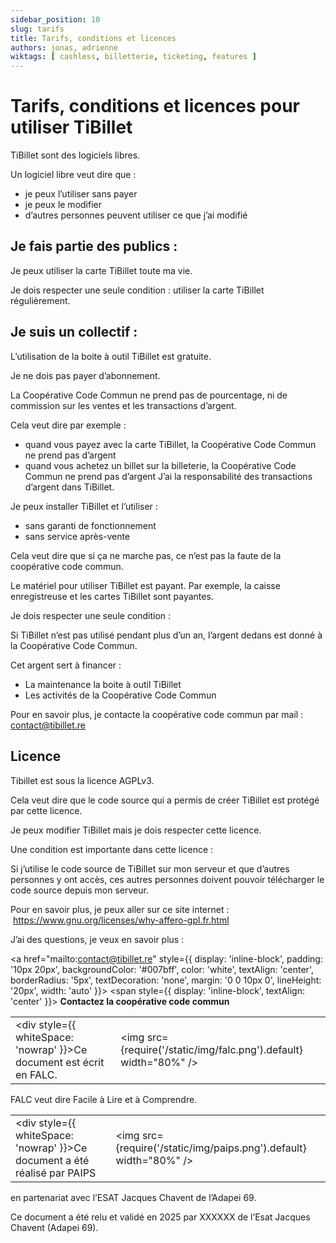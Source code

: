 ```yaml
---
sidebar_position: 10
slug: tarifs
title: Tarifs, conditions et licences
authors: jonas, adrienne
wiktags: [ cashless, billetterie, ticketing, features ]
---
```


# Tarifs, conditions et licences pour utiliser TiBillet

TiBillet sont des logiciels libres. 

Un logiciel libre veut dire que :

- je peux l’utiliser sans payer
- je peux le modifier
- d’autres personnes peuvent utiliser ce que j’ai modifié

## Je fais partie des publics : 

Je peux utiliser la carte TiBillet toute ma vie. 

Je dois respecter une seule condition : utiliser la carte TiBillet régulièrement.

## Je suis un collectif :

L’utilisation de la boite à outil TiBillet est gratuite. 

Je ne dois pas payer d’abonnement. 

La Coopérative Code Commun ne prend pas de pourcentage, ni de commission sur les ventes et les transactions d’argent. 

Cela veut dire par exemple : 

- quand vous payez avec la carte TiBillet, la Coopérative Code Commun ne prend pas d’argent
- quand vous achetez un billet sur la billeterie, la Coopérative Code Commun ne prend pas d’argent
J’ai la responsabilité des transactions d’argent dans TiBillet.

Je peux installer TiBillet et l’utiliser : 

- sans garanti de fonctionnement
- sans service après-vente

Cela veut dire que si ça ne marche pas, ce n’est pas la faute de la coopérative code commun. 

Le matériel pour utiliser TiBillet est payant.
Par exemple, la caisse enregistreuse et les cartes TiBillet sont payantes. 

Je dois respecter une seule condition :

Si TiBillet n’est pas utilisé pendant plus d’un an, l’argent dedans est donné à la Coopérative Code Commun. 

Cet argent sert à financer : 

- La maintenance la boite à outil TiBillet
- Les activités de la Coopérative Code Commun


Pour en savoir plus, je contacte la coopérative code commun par mail : [contact@tibillet.re](mailto:contact@tibillet.re)


## Licence 

Tibillet est sous la licence AGPLv3.

Cela veut dire que le code source qui a permis de créer TiBillet est protégé par cette licence. 

Je peux modifier TiBillet mais je dois respecter cette licence. 

Une condition est importante dans cette licence : 

Si j’utilise le code source de TiBillet sur mon serveur et que d’autres personnes y ont accès, ces autres personnes doivent pouvoir télécharger le code source depuis mon serveur. 

Pour en savoir plus, je peux aller sur ce site internet :  https://www.gnu.org/licenses/why-affero-gpl.fr.html

J’ai des questions, je veux en savoir plus : 

<a href="mailto:contact@tibillet.re" 
   style={{ display: 'inline-block', padding: '10px 20px', backgroundColor: '#007bff', color: 'white', textAlign: 'center', borderRadius: '5px', textDecoration: 'none', margin: '0 0 10px 0', lineHeight: '20px', width: 'auto' }}>
  <span style={{ display: 'inline-block', textAlign: 'center' }}>
    <strong>Contactez la coopérative code commun</strong>
  </span>
</a>


|                                                 |                              |
|-------------------------------------------------|------------------------------|
| <div style={{ whiteSpace: 'nowrap' }}>Ce document est écrit en FALC.</div> | <img src={require('/static/img/falc.png').default} width="80%" /> |


FALC veut dire Facile à Lire et à Comprendre.


|                                                 |                              |
|-------------------------------------------------|------------------------------|
| <div style={{ whiteSpace: 'nowrap' }}>Ce document a été réalisé par PAIPS</div> | <img src={require('/static/img/paips.png').default} width="80%" /> |

en partenariat avec l’ESAT Jacques Chavent
de l’Adapei 69.

Ce document a été relu et validé en 2025 par XXXXXX
de l’Esat Jacques Chavent (Adapei 69).

